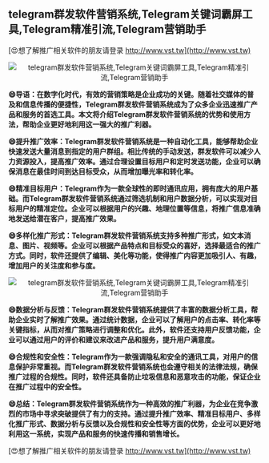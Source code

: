 ## **telegram群发软件营销系统,Telegram关键词霸屏工具,Telegram精准引流,Telegram营销助手**

[😍想了解推广相关软件的朋友请登录 http://www.vst.tw](http://www.vst.tw)

 <center><img src="https://vst.tw/MP4/tuiguang/png/5.png" alt="telegram群发软件营销系统,Telegram关键词霸屏工具,Telegram精准引流,Telegram营销助手"></center>

**😄导语：在数字化时代，有效的营销策略是企业成功的关键。随着社交媒体的普及和信息传播的便捷性，Telegram群发软件营销系统成为了众多企业迅速推广产品和服务的首选工具。本文将介绍Telegram群发软件营销系统的优势和使用方法，帮助企业更好地利用这一强大的推广利器。**

**😄提升推广效率：Telegram群发软件营销系统是一种自动化工具，能够帮助企业快速发送大量消息到指定的用户群组。相比传统的手动发送，群发软件可以减少人力资源投入，提高推广效率。通过合理设置目标用户和定时发送功能，企业可以确保消息在最佳时间到达目标受众，从而增加曝光率和转化率。**

**😄精准目标用户：Telegram作为一款全球性的即时通讯应用，拥有庞大的用户基础。而Telegram群发软件营销系统通过筛选机制和用户数据分析，可以实现对目标用户的精准定位。企业可以根据用户的兴趣、地理位置等信息，将推广信息准确地发送给潜在客户，提高推广效果。**

**😄多样化推广形式：Telegram群发软件营销系统支持多种推广形式，如文本消息、图片、视频等。企业可以根据产品特点和目标受众的喜好，选择最适合的推广方式。同时，软件还提供了编辑、美化等功能，使得推广内容更加吸引人、有趣，增加用户的关注度和参与度。**

 <center><img src="https://vst.tw/MP4/tuiguang/png/2.png" alt="telegram群发软件营销系统,Telegram关键词霸屏工具,Telegram精准引流,Telegram营销助手"></center>

**😄数据分析与反馈：Telegram群发软件营销系统提供了丰富的数据分析工具，帮助企业实时了解推广效果。通过统计数据，企业可以了解用户的点击率、转化率等关键指标，从而对推广策略进行调整和优化。此外，软件还支持用户反馈功能，企业可以通过用户的评价和建议来改进产品和服务，提升用户满意度。**

**😄合规性和安全性：Telegram作为一款强调隐私和安全的通讯工具，对用户的信息保护非常重视。而Telegram群发软件营销系统也会遵守相关的法律法规，确保推广过程的合规性。同时，软件还具备防止垃圾信息和恶意攻击的功能，保证企业在推广过程中的安全性。**

**😄总结：Telegram群发软件营销系统作为一种高效的推广利器，为企业在竞争激烈的市场中寻求突破提供了有力的支持。通过提升推广效率、精准目标用户、多样化推广形式、数据分析与反馈以及合规性和安全性等方面的优势，企业可以更好地利用这一系统，实现产品和服务的快速传播和销售增长。**

[😍想了解推广相关软件的朋友请登录 http://www.vst.tw](http://www.vst.tw)



